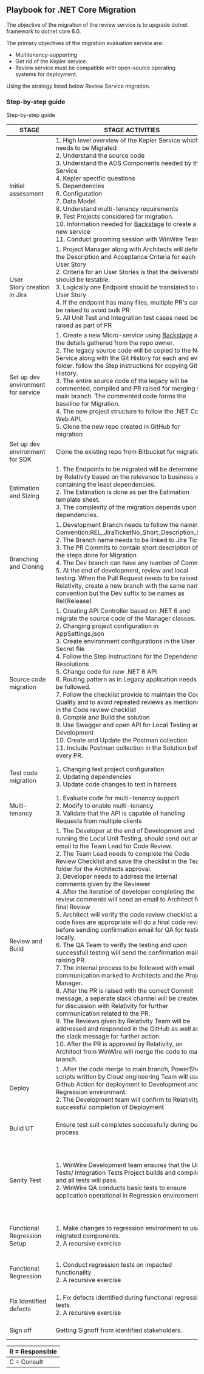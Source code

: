 Playbook for .NET Core Migration
-------------------------------------------
The objective of the migration of the review service is to upgrade dotnet framework to dotnet core 6.0.

The primary objectives of the migration evaluation service are:
* Multitenancy-supporting
* Get rid of the Kepler service.
* Review service must be compatible with open-source operating systems for deployment.

Using the strategy listed below Review Service migration.

### Step-by-step guide ###
Step-by-step guide

| **STAGE**  | **STAGE ACTIVITIES** | **WinWire** | **Relativity** | **Outcome** |
|--------------|-----------|------------|------------|--------------|
| Initial assessment | 1. High level overview of the Kepler Service which needs to be Migrated <br> 2. Understand the source code <br> 3. Understand the ADS Components needed by the Service <br> 4. Kepler specific questions <br> 5. Dependencies <br>6. Configuration <br>7. Data Model <br>8. Understand multi-tenancy requirements <br>9. Test Projects considered for migration. <br>10. Information needed for [Backstage](https://relativity.roadie.so/create?filters%5Bkind%5D=template&filters%5Buser%5D=all) to create a new service <br>11. Conduct grooming session with WinWire Team |C|R|Documented as Service Team Discovery Interview|
|User Story creation in Jira|1. Project Manager along with Architects will define the Description and Acceptance Criteria for each User Story<br>2. Criteria for an User Stories is that the deliverable should be testable.<br>3. Logically one Endpoint should be translated to one User Story<br>4. If the endpoint has many files, multiple PR's can be raised to avoid bulk PR<br>5. All Unit Test and Integration test cases need be raised as part of PR|R|C||
|Set up dev environment for service|1. Create a new Micro-service using [Backstage](https://relativity.roadie.so/create?filters%5Bkind%5D=template&filters%5Buser%5D=all) and the details gathered from the repo owner.<br>2. The legacy source code will be copied to the New Service along with the Git History for each and every folder. follow the Step instructions for copying Git History.<br>3. The entire source code of the legacy will be commented, compiled and PR raised for merging to main branch. The commented code forms the baseline for Migration.<br>4. The new project structure to follow the .NET Core Web API.<br>5. Clone the new repo created in GitHub for migration|R|C|New repository in target environment. Cloned files carry version history.|
|Set up dev environment for SDK|Clone the existing repo from Bitbucket for migration|R|C||
|Estimation and Sizing|1. The Endpoints to be migrated will be determined by Relativity based on the relevance to business and containing the least dependencies.<br>2. The Estimation is done as per the Estimation template sheet.<br>3. The complexity of the migration depends upon the dependencies.|R|C||
|Branching and Cloning|1. Development Branch needs to follow the naming Convention:REL_JiraTicketNo_Short_Description_Dev<br>2. The Branch name needs to be linked to Jira Ticket<br>3. The PR Commits to contain short description of the steps done for Migration<br>4. The Dev branch can have any number of Commits<br>5. At the end of development, review and local testing. When the Pull Request needs to be raised to Relativity, create a new branch with the same naming convention but the Dev suffix to be names as Rel(Release)|R|C||
|Source code migration|1. Creating API Controller based on .NET 6 and migrate the source code of the Manager classes.<br>2. Changing project configuration in AppSettings.json<br>3. Create environment configurations in the User Secret file<br>4. Follow the Step Instructions for the Dependency Resolutions<br>5. Change code for new .NET 6 API<br>6. Routing pattern as in Legacy application needs to be followed.<br>7. Follow the checklist provide to maintain the Code Quality and to avoid repeated reviews as mentioned in the Code review checklist<br>8. Compile and Build the solution<br>9. Use Swagger and open API for Local Testing and Development<br>10. Create and Update the Postman collection<br>11. Include Postman collection in the Solution before every PR.|R|C|Migrated code in target environment|
|Test code migration|1. Changing test project configuration<br>2. Updating dependencies<br>3. Update code changes to test in harness |R|C|Migrated test suite in target environment|
|Multi-tenancy|1. Evaluate code for multi-tenancy support.<br>2. Modify to enable multi-tenancy<br>3. Validate that the API is capable of handling Requests from multiple clients|R|C|Support stateless APIs|
|Review and Build|1. The Developer at the end of Development and running the Local Unit Testing, should send out an email to the Team Lead for Code Review.<br>2. The Team Lead needs to complete the Code Review Checklist and save the checklist in the Teams folder for the Architects approval.<br>3. Developer needs to address the internal comments given by the Reviewer<br>4. After the iteration of developer completing the review comments will send an email to Architect for final Review<br>5. Architect will verify the code review checklist and code fixes are appropriate will do a final code review before sending confirmation email for QA for testing locally.<br>6. The QA Team to verify the testing and upon successfull testing will send the confirmation mail for raising PR.<br>7. The internal process to be followed with email communication marked to Architects and the Project Manager.<br>8. After the PR is raised with the correct Commit message, a seperate slack channel will be created for discussion with Relativity for further communication related to the PR.<br>9. The Reviews given by Relativity Team will be addressed and responded in the GitHub as well as in the slack message for further action.<br>10. After the PR is approved by Relativity, an Architect from WinWire will merge the code to main branch.|R|C|1. Code reviewed<br>2. Build pipeline validation and build complete. |
|Deploy|1. After the code merge to main branch, PowerShell scripts written by Cloud engineering Team will use Github Action for deployment to Development and Regression environment.<br>2. The Development team will confirm to Relativity on successful completion of Deployment|C|R||
|Build UT|Ensure test suit completes successfully during build process|R|C|Unit tests complete on migrated code.|
|Sanity Test|1. WinWire Development team ensures that the Unit Tests/ Integration Tests Project builds and compiles and all tests will pass.<br>2. WinWire QA conducts basic tests to ensure application operational in Regression environment|R|C|Basic validation of code. Ready for functional testing (may have to be done after step below)| 
|Functional Regression Setup|1. Make changes to regression environment to use migrated components.<br>2. A recursive exercise|C|R|Environment ready for functional regression testing|
|Functional Regression|1. Conduct regression tests on impacted functionality<br>2. A recursive exercise|R|C|Complete validation of migrated code|
|Fix Identified defects|1. Fix defects identified during functional regression tests.<br>2. A recursive exercise|R|C|Close identified and agreed defects.|
|Sign off|Getting Signoff from identified stakeholders.|R|C|Migration complete|



|R = Responsible|
|---------------|
|C = Consult|
